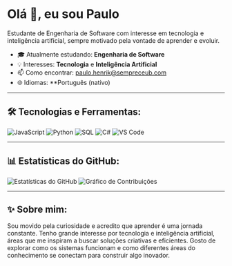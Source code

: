 # Olá 👋, eu sou Paulo

Estudante de Engenharia de Software com interesse em tecnologia e inteligência artificial, sempre motivado pela vontade de aprender e evoluir.

- 🎓 Atualmente estudando: **Engenharia de Software**
- 💡 Interesses: **Tecnologia** e **Inteligência Artificial**
- 📫 Como encontrar: [paulo.henrik@sempreceub.com](mailto:paulo.henrik@sempreceub.com)
- 🌐 Idiomas: **Português (nativo)

---

## 🛠️ Tecnologias e Ferramentas:

![JavaScript](https://img.shields.io/badge/-JavaScript-F7DF1E?logo=javascript&logoColor=000)
![Python](https://img.shields.io/badge/-Python-3776AB?logo=python&logoColor=fff)
![SQL](https://img.shields.io/badge/-SQL-4479A1?logo=postgresql&logoColor=fff)
![C#](https://img.shields.io/badge/-C%23-239120?logo=c-sharp&logoColor=fff)
![VS Code](https://img.shields.io/badge/-VSCode-007ACC?logo=visual-studio-code&logoColor=fff)

---

## 📊 Estatísticas do GitHub:

![Estatísticas do GitHub](https://github-readme-stats.vercel.app/api?username=paulohenrik&show_icons=true&theme=radical)
![Gráfico de Contribuições](https://github-readme-streak-stats.herokuapp.com/?user=paulohenrik&theme=radical)


---

## ✨ Sobre mim:

Sou movido pela curiosidade e acredito que aprender é uma jornada constante. Tenho grande interesse por tecnologia e inteligência artificial, áreas que me inspiram a buscar soluções criativas e eficientes. Gosto de explorar como os sistemas funcionam e como diferentes áreas do conhecimento se conectam para construir algo inovador.


